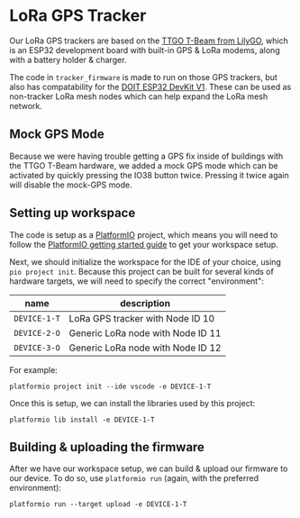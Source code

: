 # LoRa GPS Tracker

Our LoRa GPS trackers are based on the [TTGO T-Beam from LilyGO](https://www.tinytronics.nl/shop/en/communication/gps/lilygo-ttgo-t-beam-v1.0-lora-868mhz-neo-6m-gps-esp32), which is an ESP32
development board with built-in GPS & LoRa modems, along with a battery holder & charger. 

The code in `tracker_firmware` is made to run on those GPS trackers, but also has compatability for the [DOIT ESP32 DevKit V1](https://www.tinytronics.nl/shop/en/development-boards/microcontroller-boards/with-wi-fi/esp32-wifi-and-bluetooth-board-cp2102). These can be used as non-tracker LoRa mesh nodes which can help expand the LoRa mesh network.

## Mock GPS Mode

Because we were having trouble getting a GPS fix inside of buildings with the TTGO T-Beam hardware, we added a mock GPS mode which can be activated by quickly pressing the IO38 button twice. Pressing it twice again will disable the mock-GPS mode.

## Setting up workspace

The code is setup as a [PlatformIO](https://platformio.org/) project, which means you will need to follow the [PlatformIO getting started guide](https://docs.platformio.org/en/latest/integration/ide/pioide.html) to get your workspace setup.

Next, we should initialize the workspace for the IDE of your choice, using `pio project init`. Because this project can be built for several kinds of hardware targets, we will need to specify the correct "environment":

|name|description|
|---|---|
|`DEVICE-1-T`|LoRa GPS tracker with Node ID 10|
|`DEVICE-2-O`|Generic LoRa node with Node ID 11|
|`DEVICE-3-O`|Generic LoRa node with Node ID 12|

For example:
```
platformio project init --ide vscode -e DEVICE-1-T
```

Once this is setup, we can install the libraries used by this project:

```
platformio lib install -e DEVICE-1-T
```

## Building & uploading the firmware

After we have our workspace setup, we can build & upload our firmware to our device. To do so, use `platformio run` (again, with the preferred environment):

```
platformio run --target upload -e DEVICE-1-T
```